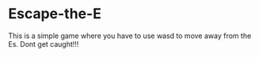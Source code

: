 # Escape-the-E
This is a simple game where you have to use wasd to move away from the Es. Dont get caught!!!
